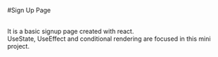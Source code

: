 #Sign Up Page

<br>
It is a basic signup page created with react.<br>
UseState, UseEffect and conditional rendering are focused in this mini project.